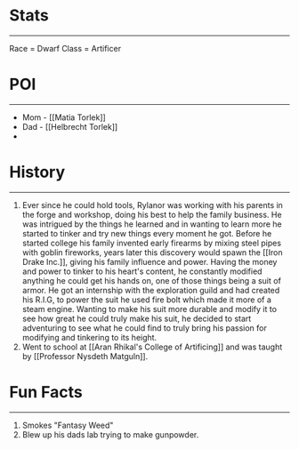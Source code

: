 
# Stats
---
Race = Dwarf
Class = Artificer

# POI
---
- Mom - [[Matia Torlek]] 
- Dad - [[Helbrecht Torlek]] 
- 

# History 
---  

1. Ever since he could hold tools, Rylanor was working with his parents in the forge and workshop, doing his best to help the family business. He was intrigued by the things he learned and in wanting to learn more he started to tinker and try new things every moment he got. Before he started college his family invented early firearms by mixing steel pipes with goblin fireworks, years later this discovery would spawn the [[Iron Drake Inc.]], giving his family influence and power. Having the money and power to tinker to his heart's content, he constantly modified anything he could get his hands on, one of those things being a suit of armor. He got an internship with the exploration guild and had created his R.I.G, to power the suit he used fire bolt which made it more of a steam engine. Wanting to make his suit more durable and modify it to see how great he could truly make his suit, he decided to start adventuring to see what he could find to truly bring his passion for modifying and tinkering to its height.
2. Went to school at [[Aran Rhikal's College of Artificing]] and was taught by [[Professor Nysdeth Matguln]].

# Fun Facts
---
1. Smokes "Fantasy Weed"
2. Blew up his dads lab trying to make gunpowder.